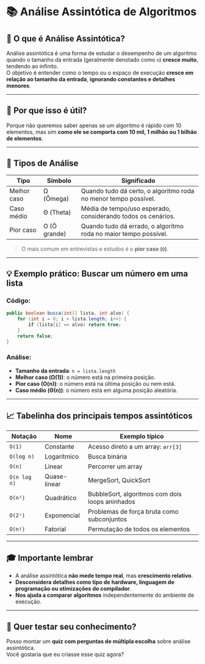 # 📚 Análise Assintótica de Algoritmos

## 📌 O que é Análise Assintótica?

Análise assintótica é uma forma de estudar o desempenho de um algoritmo quando o tamanho da entrada (geralmente denotado como `n`) **cresce muito**, tendendo ao infinito.  
O objetivo é entender como o tempo ou o espaço de execução **cresce em relação ao tamanho da entrada**, **ignorando constantes e detalhes menores**.

---

## 🎯 Por que isso é útil?

Porque não queremos saber apenas se um algoritmo é rápido com 10 elementos, mas sim **como ele se comporta com 10 mil, 1 milhão ou 1 bilhão de elementos**.

---

## 🧠 Tipos de Análise

| Tipo         | Símbolo     | Significado                                                                 |
|--------------|-------------|-----------------------------------------------------------------------------|
| Melhor caso  | Ω (Ômega)   | Quando tudo dá certo, o algoritmo roda no menor tempo possível.             |
| Caso médio   | Θ (Theta)   | Média de tempo/uso esperado, considerando todos os cenários.                |
| Pior caso    | O (Ô grande)| Quando tudo dá errado, o algoritmo roda no maior tempo possível.            |

> O mais comum em entrevistas e estudos é o **pior caso (`O`)**.

---

## 💡 Exemplo prático: Buscar um número em uma lista

### Código:
```java
public boolean busca(int[] lista, int alvo) {
    for (int i = 0; i < lista.length; i++) {
        if (lista[i] == alvo) return true;
    }
    return false;
}
```

### Análise:
- **Tamanho da entrada**: `n = lista.length`
- **Melhor caso (Ω(1))**: o número está na primeira posição.
- **Pior caso (O(n))**: o número está na última posição ou nem está.
- **Caso médio (Θ(n))**: o número está em alguma posição aleatória.

---

## 📈 Tabelinha dos principais tempos assintóticos

| Notação    | Nome           | Exemplo típico                                   |
|------------|----------------|--------------------------------------------------|
| `O(1)`     | Constante      | Acesso direto a um array: `arr[3]`              |
| `O(log n)` | Logarítmico    | Busca binária                                    |
| `O(n)`     | Linear         | Percorrer um array                               |
| `O(n log n)` | Quase-linear | MergeSort, QuickSort                             |
| `O(n²)`    | Quadrático     | BubbleSort, algoritmos com dois loops aninhados |
| `O(2ⁿ)`    | Exponencial    | Problemas de força bruta como subconjuntos       |
| `O(n!)`    | Fatorial       | Permutação de todos os elementos                 |

---

## 🎓 Importante lembrar

- A análise assintótica **não mede tempo real**, mas **crescimento relativo**.
- **Desconsidera detalhes como tipo de hardware, linguagem de programação ou otimizações do compilador**.
- **Nos ajuda a comparar algoritmos** independentemente do ambiente de execução.

---

## 🧪 Quer testar seu conhecimento?

Posso montar um **quiz com perguntas de múltipla escolha** sobre análise assintótica.  
Você gostaria que eu criasse esse quiz agora?
